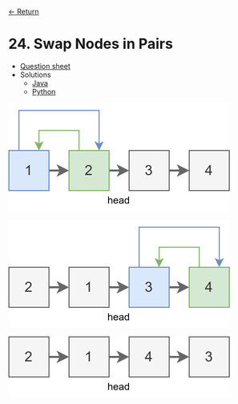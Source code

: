 [&larr; Return](https://hanggrian.github.io/grind-leetcode/)

# 24. Swap Nodes in Pairs

- [Question sheet](https://leetcode.com/problems/swap-nodes-in-pairs/)
- Solutions
  - [Java](https://github.com/hanggrian/grind-leetcode/blob/main/java/src/main/java/problems1_100/SwapNodesInPairs.java)
  - [Python](https://github.com/hanggrian/grind-leetcode/blob/main/python/src/problems1_100/swap_nodes_in_pairs.py)

![](https://github.com/hanggrian/grind-leetcode/raw/assets/problems1-100/swap_nodes_in_pairs1.svg)

![](https://github.com/hanggrian/grind-leetcode/raw/assets/problems1-100/swap_nodes_in_pairs2.svg)

![](https://github.com/hanggrian/grind-leetcode/raw/assets/problems1-100/swap_nodes_in_pairs3.svg)
